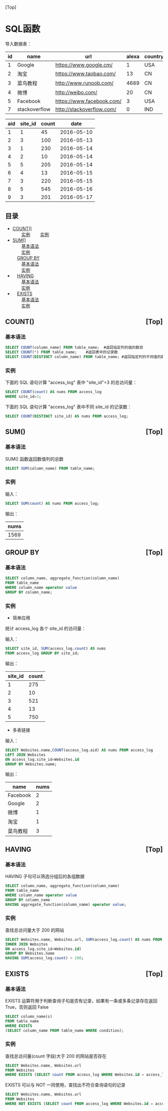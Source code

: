 <a>[Top]</a>
# <a name="0">SQL函数</a>

导入数据表：

| id | name         | url                       | alexa | country |
|---|---|---|---|---|
| 1  | Google       | https://www.google.cm/    | 1     | USA     |
| 2  | 淘宝          | https://www.taobao.com/   | 13    | CN      |
| 3  | 菜鸟教程      | http://www.runoob.com/    | 4689  | CN      |
| 4  | 微博          | http://weibo.com/         | 20    | CN      |
| 5  | Facebook     | https://www.facebook.com/ | 3     | USA     |
| 7  | stackoverflow | http://stackoverflow.com/ |   0 | IND     |

| aid | site_id | count | date       |
|---|---|---|---|
|   1 |       1 |    45 | 2016-05-10 |
|   2 |       3 |   100 | 2016-05-13 |
|   3 |       1 |   230 | 2016-05-14 |
|   4 |       2 |    10 | 2016-05-14 |
|   5 |       5 |   205 | 2016-05-14 |
|   6 |       4 |    13 | 2016-05-15 |
|   7 |       3 |   220 | 2016-05-15 |
|   8 |       5 |   545 | 2016-05-16 |
|   9 |       3 |   201 | 2016-05-17 |

## 目录

* <a href="#1">COUNT() </a>  
&emsp;&emsp;<a href="#15">实例</a> 
&emsp;&emsp;<a href="#2">实例</a>  
* <a href="#3">SUM()</a>  
&emsp;&emsp;<a href="#4">基本语法</a>  
&emsp;&emsp;<a href="#5">实例</a>  
&emsp;<a href="#6">GROUP BY</a>  
&emsp;&emsp;<a href="#7">基本语法</a>  
&emsp;&emsp;<a href="#8">实例</a>  
* &emsp;<a href="#9">HAVING</a>  
&emsp;&emsp;<a href="#10">基本语法</a>  
&emsp;&emsp;<a href="#11">实例</a>  
* &emsp;<a href="#12">EXISTS</a>  
&emsp;&emsp;<a href="#13">基本语法</a>  
&emsp;&emsp;<a href="#14">实例</a>  


## <a name="1">COUNT() </a><a style="float:right;text-decoration:none;" href="#index">[Top]</a>


### <a name="15">基本语法</a>

```sql
SELECT COUNT(column_name) FROM table_name;	#返回指定列的值的数目
SELECT COUNT(*) FROM table_name;	#返回表中的记录数
SELECT COUNT(DISTINCT column_name) FROM table_name;	#返回指定列的不同值的数目
```

### <a name="2">实例</a>

下面的 SQL 语句计算 "access_log" 表中 "site_id"=3 的总访问量：

```sql
SELECT COUNT(count) AS nums FROM access_log
WHERE site_id=3;
```

下面的 SQL 语句计算 "access_log" 表中不同 site_id 的记录数：

```sql
SELECT COUNT(DISTINCT site_id) AS nums FROM access_log;
```

## <a name="3">SUM()</a><a style="float:right;text-decoration:none;" href="#index">[Top]</a>

### <a name="4">基本语法</a>

SUM() 函数返回数值列的总数

```sql
SELECT SUM(column_name) FROM table_name;
```

### <a name="5">实例</a>
输入：

```sql
SELECT SUM(count) AS nums FROM access_log;
```

输出：

|nums|
|---|
|1569|

## <a name="6">GROUP BY</a><a style="float:right;text-decoration:none;" href="#index">[Top]</a>

### <a name="7">基本语法</a>
```sql
SELECT column_name, aggregate_function(column_name)
FROM table_name
WHERE column_name operator value
GROUP BY column_name;
```

### <a name="8">实例</a>

* 简单应用

统计 access_log 各个 site_id 的访问量：

输入：

```sql
SELECT site_id, SUM(access_log.count) AS nums
FROM access_log GROUP BY site_id;
```

输出：

|site_id|count|
|---|---|
|1|275|
|2|10|
|3|521|
|4|13|
|5|750|

* 多表链接

输入：

```sql
SELECT Websites.name,COUNT(access_log.aid) AS nums FROM access_log
LEFT JOIN Websites
ON access_log.site_id=Websites.id
GROUP BY Websites.name;
```

输出：

|name|nums|
|---|---|
|Facebook|2|
|Google|2|
|微博|1|
|淘宝|1|
|菜鸟教程|3|

## <a name="9">HAVING</a><a style="float:right;text-decoration:none;" href="#index">[Top]</a>

### <a name="10">基本语法</a>

HAVING 子句可以筛选分组后的各组数据

```sql
SELECT column_name, aggregate_function(column_name)
FROM table_name
WHERE column_name operator value
GROUP BY column_name
HAVING aggregate_function(column_name) operator value;
```

### <a name="11">实例</a>

查找总访问量大于 200 的网站

```sql
SELECT Websites.name, Websites.url, SUM(access_log.count) AS nums FROM (access_log
INNER JOIN Websites
ON access_log.site_id=Websites.id)
GROUP BY Websites.name
HAVING SUM(access_log.count) > 200;
```

## <a name="12">EXISTS</a><a style="float:right;text-decoration:none;" href="#index">[Top]</a>
### <a name="13">基本语法</a>

EXISTS 运算符用于判断查询子句是否有记录，如果有一条或多条记录存在返回 True，否则返回 False

```sql
SELECT column_name(s)
FROM table_name
WHERE EXISTS
(SELECT column_name FROM table_name WHERE condition);
```

### <a name="14">实例</a>

查找总访问量(count 字段)大于 200 的网站是否存在

```sql
SELECT Websites.name, Websites.url 
FROM Websites 
WHERE EXISTS (SELECT count FROM access_log WHERE Websites.id = access_log.site_id AND count > 200);
```

EXISTS 可以与 NOT 一同使用，查找出不符合查询语句的记录

```sql
SELECT Websites.name, Websites.url 
FROM Websites 
WHERE NOT EXISTS (SELECT count FROM access_log WHERE Websites.id = access_log.site_id AND count > 200);
```
